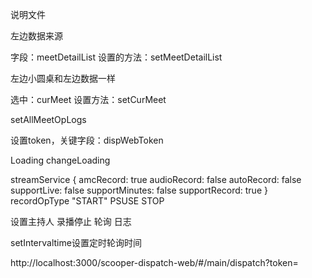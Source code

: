 <!--
 * @Author: xiaqijian
 * @Date: 2023-03-07 09:11:06
 * @LastEditTime: 2023-03-13 15:18:53
 * @Description: 请填写简介
-->

说明文件

左边数据来源

字段：meetDetailList   设置的方法：setMeetDetailList

左边小圆桌和左边数据一样

选中：curMeet    设置方法：setCurMeet


setAllMeetOpLogs

设置token，关键字段：dispWebToken

Loading    changeLoading

<!-- add -->
streamService {
    amcRecord: true
audioRecord: false
autoRecord: false
supportLive: false
supportMinutes: false
supportRecord: true
}
recordOpType
"START"
PSUSE
STOP

设置主持人
录播停止
轮询
日志

setIntervaltime设置定时轮询时间

http://localhost:3000/scooper-dispatch-web/#/main/dispatch?token=